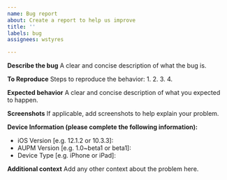 ```yaml
---
name: Bug report
about: Create a report to help us improve
title: ''
labels: bug
assignees: wstyres

---
```


**Describe the bug**
A clear and concise description of what the bug is.

**To Reproduce**
Steps to reproduce the behavior:
1.
2.
3.
4.

**Expected behavior**
A clear and concise description of what you expected to happen.

**Screenshots**
If applicable, add screenshots to help explain your problem.

**Device Information (please complete the following information):**
 - iOS Version [e.g. 12.1.2 or 10.3.3]: 
 - AUPM Version [e.g. 1.0~beta1 or beta1]: 
 - Device Type [e.g. iPhone or iPad]: 

**Additional context**
Add any other context about the problem here.
